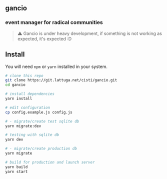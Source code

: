 ## gancio
### event manager for radical communities

> :warning: Gancio is under heavy development,
> if something is not working as expected, it's expected :D


## Install
You will need `npm` or `yarn` installed in your system.


``` bash
# clone this repo
git clone https://git.lattuga.net/cisti/gancio.git
cd gancio

# install dependencies
yarn install

# edit configuration
cp config.example.js config.js

# - migrate/create test sqlite db
yarn migrate:dev

# testing with sqlite db
yarn dev

# - migrate/create production db
yarn migrate

# build for production and launch server
yarn build
yarn start

```
